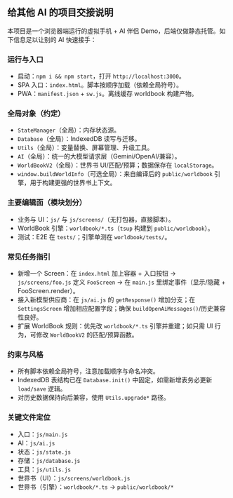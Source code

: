 ## 给其他 AI 的项目交接说明

本项目是一个浏览器端运行的虚拟手机 + AI 伴侣 Demo，后端仅做静态托管。如下信息足以让别的 AI 快速接手：

### 运行与入口

- 启动：`npm i && npm start`，打开 `http://localhost:3000`。
- SPA 入口：`index.html`。脚本按顺序加载（依赖全局符号）。
- PWA：`manifest.json` + `sw.js`。离线缓存 worldbook 构建产物。

### 全局对象（约定）

- `StateManager`（全局）：内存状态源。
- `Database`（全局）：IndexedDB 读写与迁移。
- `Utils`（全局）：变量替换、屏幕管理、升级工具。
- `AI`（全局）：统一的大模型请求层（Gemini/OpenAI/兼容）。
- `WorldBookV2`（全局）：世界书 UI/匹配/预算；数据保存在 `localStorage`。
- `window.buildWorldInfo`（可选全局）：来自编译后的 `public/worldbook` 引擎，用于构建更强的世界书上下文。

### 主要编辑面（模块划分）

- 业务与 UI：`js/` 与 `js/screens/`（无打包器，直接脚本）。
- WorldBook 引擎：`worldbook/*.ts`（`tsup` 构建到 `public/worldbook`）。
- 测试：E2E 在 `tests/`；引擎单测在 `worldbook/tests/`。

### 常见任务指引

- 新增一个 Screen：在 `index.html` 加上容器 + 入口按钮 → `js/screens/foo.js` 定义 `FooScreen` → 在 `main.js` 里绑定事件（显示/隐藏 + FooScreen.render）。
- 接入新模型供应商：在 `js/ai.js` 的 `getResponse()` 增加分支；在 `SettingsScreen` 增加相应配置字段；确保 `buildOpenAiMessages()`/历史兼容性良好。
- 扩展 WorldBook 规则：优先改 `worldbook/*.ts` 引擎并重建；如只需 UI 行为，可修改 `WorldBookV2` 的匹配/预算函数。

### 约束与风格

- 所有脚本依赖全局符号，注意加载顺序与命名冲突。
- IndexedDB 表结构已在 `Database.init()` 中固定，如需新增表务必更新 `load/save` 逻辑。
- 对历史数据保持向后兼容，使用 `Utils.upgrade*` 路径。

### 关键文件定位

- 入口：`js/main.js`
- AI：`js/ai.js`
- 状态：`js/state.js`
- 存储：`js/database.js`
- 工具：`js/utils.js`
- 世界书（UI）：`js/screens/worldbook.js`
- 世界书（引擎）：`worldbook/*.ts` → `public/worldbook/*`


